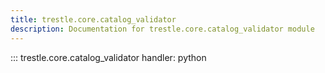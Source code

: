 ```yaml
---
title: trestle.core.catalog_validator
description: Documentation for trestle.core.catalog_validator module
---
```

::: trestle.core.catalog_validator
handler: python
